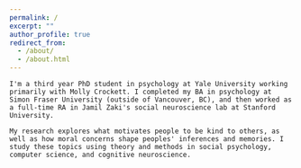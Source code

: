 ```yaml
---
permalink: /
excerpt: ""
author_profile: true
redirect_from: 
  - /about/
  - /about.html
---
```


`I'm a third year PhD student in psychology at Yale University working primarily with Molly Crockett. I completed my BA in psychology at Simon Fraser University (outside of Vancouver, BC), and then worked as a full-time RA in Jamil Zaki's social neuroscience lab at Stanford University.` 

`My research explores what motivates people to be kind to others, as well as how moral concerns shape peoples' inferences and memories. I study these topics using theory and methods in social psychology, computer science, and cognitive neuroscience.`
